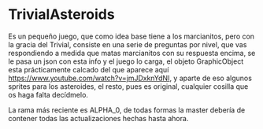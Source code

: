 # TrivialAsteroids
Es un pequeño juego, que como idea base tiene a los marcianitos, pero con la gracia del Trivial, consiste en una serie de preguntas por nivel, que vas respondiendo
a medida que matas marcianitos con su respuesta encima, se le pasa un json con esta info y el juego lo carga, el objeto GraphicObject esta prácticamente calcado del que aparece aquí https://www.youtube.com/watch?v=jmJDxknYdNI,
y aparte de eso algunos sprites para los asteroides, el resto, pues es original, cualquier cosilla que  os haga falta decídmelo.

La rama más reciente es ALPHA_0, de todas formas la master debería de contener todas las actualizaciones hechas hasta ahora.
